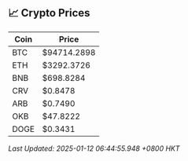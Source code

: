 ## 📈 Crypto Prices

| Coin | Price |
| ---- | ----- |
| BTC | $94714.2898 |
| ETH | $3292.3726 |
| BNB | $698.8284 |
| CRV | $0.8478 |
| ARB | $0.7490 |
| OKB | $47.8222 |
| DOGE | $0.3431 |

_Last Updated: 2025-01-12 06:44:55.948 +0800 HKT_
